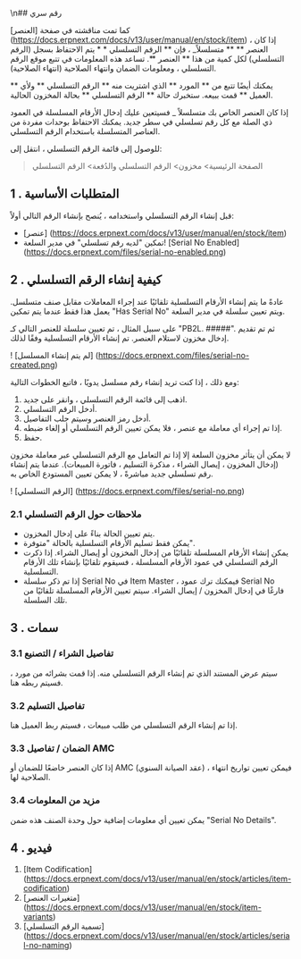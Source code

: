 \n## رقم سري

كما تمت مناقشته في صفحة [العنصر] (https://docs.erpnext.com/docs/v13/user/manual/en/stock/item) ، إذا كان العنصر ** ** متسلسلاً_ ، فإن ** الرقم التسلسلي * * يتم الاحتفاظ بسجل (الرقم التسلسلي) لكل كمية من هذا ** العنصر **. تساعد هذه المعلومات في تتبع موقع الرقم التسلسلي ، ومعلومات الضمان وانتهاء الصلاحية (انتهاء الصلاحية).

يمكنك أيضًا تتبع من ** المورد ** الذي اشتريت منه ** الرقم التسلسلي ** ولأي ** العميل ** قمت ببيعه. ستخبرك حالة ** الرقم التسلسلي ** بحالة المخزون الحالية.

إذا كان العنصر الخاص بك متسلسلاً _ فسيتعين عليك إدخال الأرقام المسلسلة في العمود ذي الصلة مع كل رقم تسلسلي في سطر جديد. يمكنك الاحتفاظ بوحدات مفردة من العناصر المتسلسلة باستخدام الرقم التسلسلي.

للوصول إلى قائمة الرقم التسلسلي ، انتقل إلى:

> الصفحة الرئيسية> مخزون> الرقم التسلسلي والدُفعة> الرقم التسلسلي

## 1 \. المتطلبات الأساسية

قبل إنشاء الرقم التسلسلي واستخدامه ، يُنصح بإنشاء الرقم التالي أولاً:

* [عنصر] (https://docs.erpnext.com/docs/v13/user/manual/en/stock/item)
* تمكين "لديه رقم تسلسلي" في مدير السلعة! [Serial No Enabled] (https://docs.erpnext.com/files/serial-no-enabled.png)

## 2 \. كيفية إنشاء الرقم التسلسلي

عادةً ما يتم إنشاء الأرقام التسلسلية تلقائيًا عند إجراء المعاملات مقابل صنف متسلسل. يعمل هذا فقط عندما يتم تمكين "Has Serial No" ويتم تعيين سلسلة في مدير السلعة.

على سبيل المثال ، تم تعيين سلسلة للعنصر التالي كـ "PB2L. #####". ثم تم تقديم إدخال مخزون لاستلام العنصر. تم إنشاء الأرقام التسلسلية وفقًا لذلك.

! [لم يتم إنشاء المسلسل] (https://docs.erpnext.com/files/serial-no-created.png)

ومع ذلك ، إذا كنت تريد إنشاء رقم مسلسل يدويًا ، فاتبع الخطوات التالية:

1. اذهب إلى قائمة الرقم التسلسلي ، وانقر على جديد.
2. أدخل الرقم التسلسلي.
3. أدخل رمز العنصر وسيتم جلب التفاصيل.
4. إذا تم إجراء أي معاملة مع عنصر ، فلا يمكن تعيين الرقم التسلسلي أو إلغاء ضبطه.
5. حفظ.

لا يمكن أن يتأثر مخزون السلعة إلا إذا تم التعامل مع الرقم التسلسلي عبر معاملة مخزون (إدخال المخزون ، إيصال الشراء ، مذكرة التسليم ، فاتورة المبيعات). عندما يتم إنشاء رقم تسلسلي جديد مباشرةً ، لا يمكن تعيين المستودع الخاص به.

! [الرقم التسلسلي] (https://docs.erpnext.com/files/serial-no.png)

### 2.1 ملاحظات حول الرقم التسلسلي

* يتم تعيين الحالة بناءً على إدخال المخزون.
* يمكن فقط تسليم الأرقام التسلسلية بالحالة "متوفرة".
* يمكن إنشاء الأرقام المسلسلة تلقائيًا من إدخال المخزون أو إيصال الشراء. إذا ذكرت الرقم التسلسلي في عمود الأرقام المسلسلة ، فسيقوم تلقائيًا بإنشاء تلك الأرقام التسلسلية.
* إذا تم ذكر سلسلة Serial No في Item Master ، فيمكنك ترك عمود Serial No فارغًا في إدخال المخزون / إيصال الشراء. سيتم تعيين الأرقام المسلسلة تلقائيًا من تلك السلسلة.

## 3 \. سمات

### 3.1 تفاصيل الشراء / التصنيع

سيتم عرض المستند الذي تم إنشاء الرقم التسلسلي منه. إذا قمت بشرائه من مورد ، فسيتم ربطه هنا.

### 3.2 تفاصيل التسليم

إذا تم إنشاء الرقم التسلسلي من طلب مبيعات ، فسيتم ربط العميل هنا.

### 3.3 الضمان / تفاصيل AMC

إذا كان العنصر خاضعًا للضمان أو AMC (عقد الصيانة السنوي) ، فيمكن تعيين تواريخ انتهاء الصلاحية لها.

### 3.4 مزيد من المعلومات

يمكن تعيين أي معلومات إضافية حول وحدة الصنف هذه ضمن "Serial No Details".

## 4 \. فيديو

1. [Item Codification] (https://docs.erpnext.com/docs/v13/user/manual/en/stock/articles/item-codification)
2. [متغيرات العنصر] (https://docs.erpnext.com/docs/v13/user/manual/en/stock/item-variants)
3. [تسمية الرقم التسلسلي] (https://docs.erpnext.com/docs/v13/user/manual/en/stock/articles/serial-no-naming)